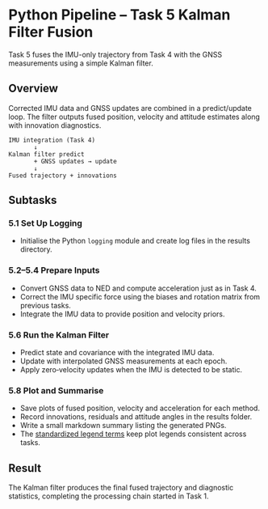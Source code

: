 # Python Pipeline – Task 5 Kalman Filter Fusion

Task 5 fuses the IMU-only trajectory from Task 4 with the GNSS measurements using a simple Kalman filter.

## Overview

Corrected IMU data and GNSS updates are combined in a predict/update loop.  The filter outputs fused position, velocity and attitude estimates along with innovation diagnostics.

```text
IMU integration (Task 4)
       ↓
Kalman filter predict
       + GNSS updates → update
       ↓
Fused trajectory + innovations
```

## Subtasks

### 5.1 Set Up Logging
- Initialise the Python `logging` module and create log files in the results directory.

### 5.2–5.4 Prepare Inputs
- Convert GNSS data to NED and compute acceleration just as in Task 4.
- Correct the IMU specific force using the biases and rotation matrix from previous tasks.
- Integrate the IMU data to provide position and velocity priors.

### 5.6 Run the Kalman Filter
- Predict state and covariance with the integrated IMU data.
- Update with interpolated GNSS measurements at each epoch.
- Apply zero‑velocity updates when the IMU is detected to be static.

### 5.8 Plot and Summarise
- Save plots of fused position, velocity and acceleration for each method.
- Record innovations, residuals and attitude angles in the results folder.
- Write a small markdown summary listing the generated PNGs.
- The [standardized legend terms](../PlottingChecklist.md#standardized-legend-terms) keep plot legends consistent across tasks.

## Result

The Kalman filter produces the final fused trajectory and diagnostic statistics, completing the processing chain started in Task 1.
